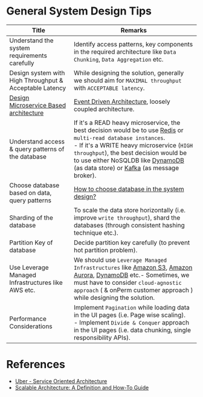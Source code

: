 # General System Design Tips

| Title                                                        | Remarks                                                                                                                                                                                                                                                                                                                                                                                                                                       |
|--------------------------------------------------------------|-----------------------------------------------------------------------------------------------------------------------------------------------------------------------------------------------------------------------------------------------------------------------------------------------------------------------------------------------------------------------------------------------------------------------------------------------|
| Understand the system requirements carefully                 | Identify access patterns, key components in the required architecture like `Data Chunking`, `Data Aggregation` etc.                                                                                                                                                                                                                                                                                                                           |
| Design system with High Throughput & Acceptable Latency      | While designing the solution, generally we should aim for `MAXIMAL throughput` with `ACCEPTABLE latency`.                                                                                                                                                                                                                                                                                                                                     |
| [Design Microservice Based architecture](1_MicroServicesSOA) | [Event Driven Architecture](4_MessageBrokers/MessageBrokers/EventDrivenArchitecture.md), loosely coupled architecture.                                                                                                                                                                                                                                                                                                                      |
| Understand access & query patterns of the database           | If it's a READ heavy microservice, the best decision would be to use [Redis](3_DatabaseComponents/In-Memory-Cache/Redis) or `multi-read database instances`.<br/>- If it's a WRITE heavy microservice (`HIGH throughput`), the best decision would be to use either NoSQLDB like [DynamoDB](../2_AWSComponents/6_DatabaseServices/AmazonDynamoDB/Readme.md) (as data store) or [Kafka](4_MessageBrokers/Kafka/Readme.md) (as message broker). |
| Choose database based on data, query patterns                | [How to choose database in the system design?](3_DatabaseComponents/3_DecideDatabase/Readme.md)                                                                                                                                                                                                                                                                                                                                                 |
| Sharding of the database                                     | To scale the data store horizontally (i.e. improve `write throughput`), shard the databases (through consistent hashing technique etc.).                                                                                                                                                                                                                                                                                                      |
| Partition Key of database                                    | Decide partition key carefully (to prevent hot partition problem).                                                                                                                                                                                                                                                                                                                                                                            |
| Use Leverage Managed Infrastructures like AWS etc.           | We should use `Leverage Managed Infrastructures` like [Amazon S3](../2_AWSComponents/7_StorageServices/3_ObjectStorageS3/Readme.md), [Amazon Aurora](../2_AWSComponents/6_DatabaseServices/AmazonRDS/AmazonAurora/Readme.md), [DynamoDB](../2_AWSComponents/6_DatabaseServices/AmazonDynamoDB/Readme.md) etc.- Sometimes, we must have to consider `cloud-agnostic approach` ( & onPerm customer approach ) while designing the solution.     |
| Performance Considerations                                   | Implement `Pagination` while loading data in the UI pages (i.e. Page wise scaling).<br/>- Implement `Divide & Conquer` approach in the UI pages (i.e. data chunking, single responsibility APIs).                                                                                                                                                                                                                                             |

# References
- [Uber - Service Oriented Architecture](https://eng.uber.com/service-oriented-architecture/)
- [Scalable Architecture: A Definition and How-To Guide](https://www.sentinelone.com/blog/scalable-architecture/)
